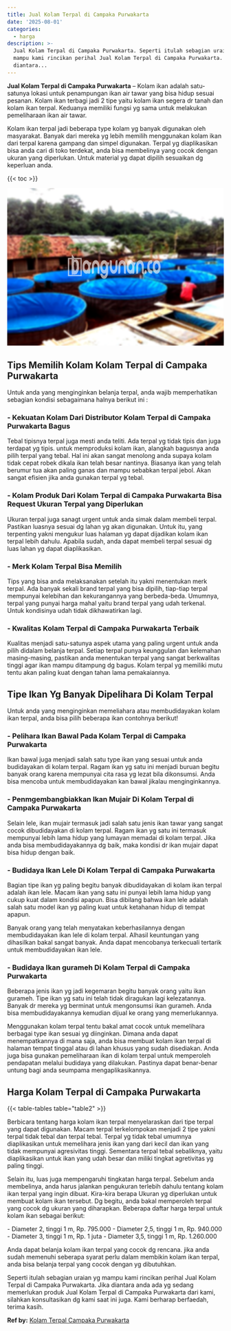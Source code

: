 ```yaml
---
title: Jual Kolam Terpal di Campaka Purwakarta
date: '2025-08-01'
categories:
  - harga
description: >-
  Jual Kolam Terpal di Campaka Purwakarta. Seperti itulah sebagian uraian yg
  mampu kami rincikan perihal Jual Kolam Terpal di Campaka Purwakarta. Jika
  diantara...
---
```


**Jual Kolam Terpal di Campaka Purwakarta** – Kolam ikan adalah satu-satunya lokasi untuk penampungan ikan air tawar yang bisa hidup sesuai pesanan. Kolam ikan terbagi jadi 2 tipe yaitu kolam ikan segera dr tanah dan kolam ikan terpal. Keduanya memiliki fungsi yg sama untuk melakukan pemeliharaan ikan air tawar.

Kolam ikan terpal jadi beberapa type kolam yg banyak digunakan oleh masyarakat. Banyak dari mereka yg lebih memilih menggunakan kolam ikan dari terpal karena gampang dan simpel digunakan. Terpal yg diaplikasikan bisa anda cari di toko terdekat, anda bisa membelinya yang cocok dengan ukuran yang diperlukan. Untuk material yg dapat dipilih sesuaikan dg keperluan anda.

{{< toc >}}

![Jual Kolam Terpal di Campaka Purwakarta](/images/jual-kolam-terpal-37.png)

## Tips Memilih Kolam Kolam Terpal di Campaka Purwakarta

Untuk anda yang menginginkan belanja terpal, anda wajib memperhatikan sebagian kondisi sebagaimana halnya berikut ini :

### \- Kekuatan Kolam Dari Distributor Kolam Terpal di Campaka Purwakarta Bagus

Tebal tipisnya terpal juga mesti anda teliti. Ada terpal yg tidak tipis dan juga terdapat yg tipis. untuk memproduksi kolam ikan, alangkah bagusnya anda pilih terpal yang tebal. Hal ini akan sangat menolong anda supaya kolam tidak cepat robek dikala ikan telah besar nantinya. Biasanya ikan yang telah berumur tua akan paling ganas dan mampu sebabkan terpal jebol. Akan sangat efisien jika anda gunakan terpal yg tebal.

### \- Kolam Produk Dari Kolam Terpal di Campaka Purwakarta Bisa Request Ukuran Terpal yang Diperlukan

Ukuran terpal juga sanagt urgent untuk anda simak dalam membeli terpal. Pastikan luasnya sesuai dg lahan yg akan digunakan. Untuk itu, yang terpenting yakni mengukur luas halaman yg dapat dijadikan kolam ikan terpal lebih dahulu. Apabila sudah, anda dapat membeli terpal sesuai dg luas lahan yg dapat diaplikasikan.

### \- Merk Kolam Terpal Bisa Memilih

Tips yang bisa anda melaksanakan setelah itu yakni menentukan merk terpal. Ada banyak sekali brand terpal yang bisa dipilih, tiap-tiap terpal mempunyai kelebihan dan kekurangannya yang berbeda-beda. Umumnya, terpal yang punyai harga mahal yaitu brand terpal yang udah terkenal. Untuk kondisinya udah tidak dikhawatirkan lagi.

### \- Kwalitas Kolam Terpal di Campaka Purwakarta Terbaik

Kualitas menjadi satu-satunya aspek utama yang paling urgent untuk anda pilih didalam belanja terpal. Setiap terpal punya keunggulan dan kelemahan masing-masing, pastikan anda menentukan terpal yang sangat berkwalitas tinggi agar ikan mampu ditampung dg bagus. Kolam terpal yg memiliki mutu tentu akan paling kuat dengan tahan lama pemakaiannya.

## Tipe Ikan Yg Banyak Dipelihara Di Kolam Terpal

Untuk anda yang menginginkan memeliahara atau membudidayakan kolam ikan terpal, anda bisa pilih beberapa ikan contohnya berikut!

### \- Pelihara Ikan Bawal Pada Kolam Terpal di Campaka Purwakarta

Ikan bawal juga menjadi salah satu type ikan yang sesuai untuk anda budidayakan di kolam terpal. Ragam ikan yg satu ini menjadi buruan begitu banyak orang karena mempunyai cita rasa yg lezat bila dikonsumsi. Anda bisa mencoba untuk membudidayakan kan bawal jikalau menginginkannya.

### \- Penmgembangbiakkan Ikan Mujair Di Kolam Terpal di Campaka Purwakarta

Selain lele, ikan mujair termasuk jadi salah satu jenis ikan tawar yang sangat cocok dibudidayakan di kolam terpal. Ragam ikan yg satu ini termasuk mempunyai lebih lama hidup yang lumayan memadai di kolam terpal. Jika anda bisa membudidayakannya dg baik, maka kondisi dr ikan mujair dapat bisa hidup dengan baik.

### \- Budidaya Ikan Lele Di Kolam Terpal di Campaka Purwakarta

Bagian tipe ikan yg paling begitu banyak dibudidayakan di kolam ikan terpal adalah ikan lele. Macam ikan yang satu ini punyai lebih lama hidup yang cukup kuat dalam kondisi apapun. Bisa dibilang bahwa ikan lele adalah salah satu model ikan yg paling kuat untuk ketahanan hidup di tempat apapun.

Banyak orang yang telah menyatakan keberhasilannya dengan membudidayakan ikan lele di kolam terpal. Alhasil keuntungan yang dihasilkan bakal sangat banyak. Anda dapat mencobanya terkecuali tertarik untuk membudidayakan ikan lele.

### \- Budidaya Ikan gurameh Di Kolam Terpal di Campaka Purwakarta

Beberapa jenis ikan yg jadi kegemaran begitu banyak orang yaitu ikan gurameh. Tipe ikan yg satu ini telah tidak diragukan lagi kelezatannya. Banyak dr mereka yg berminat untuk mengonsumsi ikan gurameh. Anda bisa membudidayakannya kemudian dijual ke orang yang memerlukannya.

Menggunakan kolam terpal tentu bakal amat cocok untuk memelihara berbagai type ikan sesuai yg diinginkan. Dimana anda dapat menempatkannya di mana saja, anda bisa membuat kolam ikan terpal di halaman tempat tinggal atau di lahan khusus yang sudah disediakan. Anda juga bisa gunakan pemeliharaan ikan di kolam terpal untuk memperoleh pendapatan melalui budidaya yang dilakukan. Pastinya dapat benar-benar untung bagi anda seumpama mengaplikasikannya.

## Harga Kolam Terpal di Campaka Purwakarta

{{< table-tables table="table2" >}}

Berbicara tentang harga kolam ikan terpal menyelaraskan dari tipe terpal yang dapat digunakan. Macam terpal terkelompokan menjadi 2 tipe yakni terpal tidak tebal dan terpal tebal. Terpal yg tidak tebal umumnya diaplikasikan untuk memelihara jenis ikan yang dari kecil dan ikan yang tidak mempunyai agresivitas tinggi. Sementara terpal tebal sebaliknya, yaitu diaplikasikan untuk ikan yang udah besar dan miliki tingkat agretivitas yg paling tinggi.

Selain itu, luas juga mempengaruhi tingkatan harga terpal. Sebelum anda membelinya, anda harus jalankan pengukuran terlebih dahulu tentang kolam ikan terpal yang ingin dibuat. Kira-kira berapa Ukuran yg diperlukan untuk membuat kolam ikan tersebut. Dg begitu, anda bakal memperoleh terpal yang cocok dg ukuran yang diharapkan. Beberapa daftar harga terpal untuk kolam ikan sebagai berikut:

\- Diameter 2, tinggi 1 m, Rp. 795.000 - Diameter 2,5, tinggi 1 m, Rp. 940.000 - Diameter 3, tinggi 1 m, Rp. 1 juta - Diameter 3,5, tinggi 1 m, Rp. 1.260.000

Anda dapat belanja kolam ikan terpal yang cocok dg rencana. jika anda sudah memenuhi seberapa syarat perlu dalam membikin kolam ikan terpal, anda bisa belanja terpal yang cocok dengan yg dibutuhkan.

Seperti itulah sebagian uraian yg mampu kami rincikan perihal Jual Kolam Terpal di Campaka Purwakarta. Jika diantara anda ada yg sedang memerlukan produk Jual Kolam Terpal di Campaka Purwakarta dari kami, silahkan konsultasikan dg kami saat ini juga. Kami berharap berfaedah, terima kasih.

**Ref by:** [Kolam Terpal Campaka Purwakarta](https://id.wikipedia.org/wiki/Kolam)
